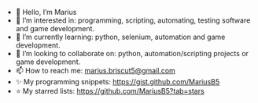 - 👋 Hello, I’m Marius
- 👀 I’m interested in: programming, scripting, automating, testing software and game development.
- 🌱 I’m currently learning: python, selenium, automation and game development.
- 💞️ I’m looking to collaborate on: python, automation/scripting projects or game development.
- 📫 How to reach me: marius.briscut5@gmail.com
- ✨ My programming snippets: https://gist.github.com/MariusB5
- ⭐ My starred lists: https://github.com/MariusB5?tab=stars

<!---
MariusB5/MariusB5 is a ✨ special ✨ repository because its `README.md` (this file) appears on your GitHub profile.
You can click the Preview link to take a look at your changes.
--->
